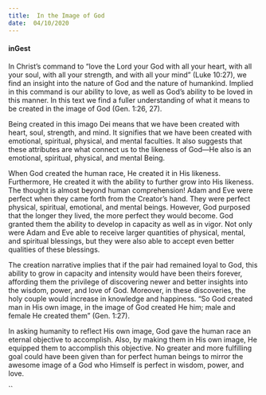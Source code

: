 ```yaml
---
title:  In the Image of God
date:  04/10/2020
---
```


#### inGest

In Christ’s command to “love the Lord your God with all your heart, with all your soul, with all your strength, and with all your mind” (Luke 10:27), we find an insight into the nature of God and the nature of humankind. Implied in this command is our ability to love, as well as God’s ability to be loved in this manner. In this text we find a fuller understanding of what it means to be created in the image of God (Gen. 1:26, 27).

Being created in this imago Dei means that we have been created with heart, soul, strength, and mind. It signifies that we have been created with emotional, spiritual, physical, and mental faculties. It also suggests that these attributes are what connect us to the likeness of God—He also is an emotional, spiritual, physical, and mental Being.

When God created the human race, He created it in His likeness. Furthermore, He created it with the ability to further grow into His likeness. The thought is almost beyond human comprehension! Adam and Eve were perfect when they came forth from the Creator’s hand.  They were perfect physical, spiritual, emotional, and mental beings. However, God purposed that the longer they lived, the more perfect they would become. God granted them the ability to develop in capacity as well as in vigor. Not only were Adam and Eve able to receive larger quantities of physical, mental, and spiritual blessings, but they were also able to accept even better qualities of these blessings.

The creation narrative implies that if the pair had remained loyal to God, this ability to grow in capacity and intensity would have been theirs forever, affording them the privilege of discovering newer and better insights into the wisdom, power, and love of God. Moreover, in these discoveries, the holy couple would increase in knowledge and happiness. “So God created man in His own image, in the image of God created He him; male and female He created them” (Gen. 1:27).

In asking humanity to reflect His own image, God gave the human race an eternal objective to accomplish. Also, by making them in His own image, He equipped them to accomplish this objective. No greater and more fulfilling goal could have been given than for perfect human beings to mirror the awesome image of a God who Himself is perfect in wisdom, power, and love.

``